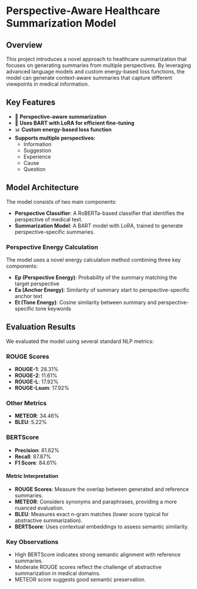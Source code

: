 # Perspective-Aware Healthcare Summarization Model

## Overview

This project introduces a novel approach to healthcare summarization that focuses on generating summaries from multiple perspectives. By leveraging advanced language models and custom energy-based loss functions, the model can generate context-aware summaries that capture different viewpoints in medical information.

## Key Features

- 🏥 **Perspective-aware summarization**
- 🤖 **Uses BART with LoRA for efficient fine-tuning**
- 📊 **Custom energy-based loss function**
- **Supports multiple perspectives:**
  - Information
  - Suggestion
  - Experience
  - Cause
  - Question

## Model Architecture

The model consists of two main components:

- **Perspective Classifier**: A RoBERTa-based classifier that identifies the perspective of medical text.
- **Summarization Model**: A BART model with LoRA, trained to generate perspective-specific summaries.

### Perspective Energy Calculation

The model uses a novel energy calculation method combining three key components:

- **Ep (Perspective Energy)**: Probability of the summary matching the target perspective
- **Ea (Anchor Energy)**: Similarity of summary start to perspective-specific anchor text
- **Et (Tone Energy)**: Cosine similarity between summary and perspective-specific tone keywords

## Evaluation Results

We evaluated the model using several standard NLP metrics:

### ROUGE Scores
- **ROUGE-1**: 28.31%
- **ROUGE-2**: 11.61%
- **ROUGE-L**: 17.92%
- **ROUGE-Lsum**: 17.92%

### Other Metrics
- **METEOR**: 34.46%
- **BLEU**: 5.22%

### BERTScore
- **Precision**: 81.62%
- **Recall**: 87.87%
- **F1 Score**: 84.61%

#### Metric Interpretation
- **ROUGE Scores**: Measure the overlap between generated and reference summaries.
- **METEOR**: Considers synonyms and paraphrases, providing a more nuanced evaluation.
- **BLEU**: Measures exact n-gram matches (lower score typical for abstractive summarization).
- **BERTScore**: Uses contextual embeddings to assess semantic similarity.

### Key Observations
- High BERTScore indicates strong semantic alignment with reference summaries.
- Moderate ROUGE scores reflect the challenge of abstractive summarization in medical domains.
- METEOR score suggests good semantic preservation.
